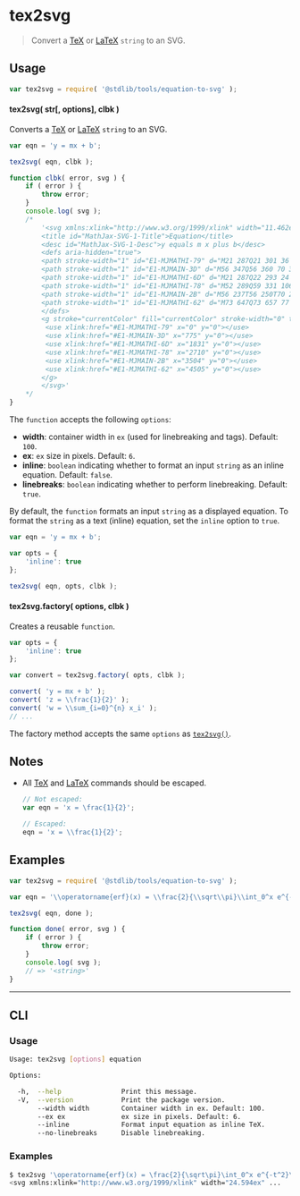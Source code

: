 # tex2svg

> Convert a [TeX][tex] or [LaTeX][latex] `string` to an SVG.


<!-- Section to include introductory text. Make sure to keep an empty line after the intro `section` element and another before the `/section` close. -->

<section class="intro">

</section>

<!-- /.intro -->

<!-- Package usage documentation. -->

<section class="usage">

## Usage

``` javascript
var tex2svg = require( '@stdlib/tools/equation-to-svg' );
```

<a name="tex2svg"></a>

#### tex2svg( str\[, options\], clbk )

Converts a [TeX][tex] or [LaTeX][latex] `string` to an SVG.

``` javascript
var eqn = 'y = mx + b';

tex2svg( eqn, clbk );

function clbk( error, svg ) {
    if ( error ) {
        throw error;
    }
    console.log( svg );
    /*
        '<svg xmlns:xlink="http://www.w3.org/1999/xlink" width="11.462ex" height="2.509ex" style="vertical-align: -0.671ex;" viewBox="0 -791.3 4935 1080.4" role="math" focusable="false" xmlns="http://www.w3.org/2000/svg" aria-labelledby="MathJax-SVG-1-Title MathJax-SVG-1-Desc">
        <title id="MathJax-SVG-1-Title">Equation</title>
        <desc id="MathJax-SVG-1-Desc">y equals m x plus b</desc>
        <defs aria-hidden="true">
        <path stroke-width="1" id="E1-MJMATHI-79" d="M21 287Q21 301 36 335T84 406T158 442Q199 442 224 419T250 355Q248 336 247 334Q247 331 231 288T198 191T182 105Q182 62 196 45T238 27Q261 27 281 38T312 61T339 94Q339 95 344 114T358 173T377 247Q415 397 419 404Q432 431 462 431Q475 431 483 424T494 412T496 403Q496 390 447 193T391 -23Q363 -106 294 -155T156 -205Q111 -205 77 -183T43 -117Q43 -95 50 -80T69 -58T89 -48T106 -45Q150 -45 150 -87Q150 -107 138 -122T115 -142T102 -147L99 -148Q101 -153 118 -160T152 -167H160Q177 -167 186 -165Q219 -156 247 -127T290 -65T313 -9T321 21L315 17Q309 13 296 6T270 -6Q250 -11 231 -11Q185 -11 150 11T104 82Q103 89 103 113Q103 170 138 262T173 379Q173 380 173 381Q173 390 173 393T169 400T158 404H154Q131 404 112 385T82 344T65 302T57 280Q55 278 41 278H27Q21 284 21 287Z"></path>
        <path stroke-width="1" id="E1-MJMAIN-3D" d="M56 347Q56 360 70 367H707Q722 359 722 347Q722 336 708 328L390 327H72Q56 332 56 347ZM56 153Q56 168 72 173H708Q722 163 722 153Q722 140 707 133H70Q56 140 56 153Z"></path>
        <path stroke-width="1" id="E1-MJMATHI-6D" d="M21 287Q22 293 24 303T36 341T56 388T88 425T132 442T175 435T205 417T221 395T229 376L231 369Q231 367 232 367L243 378Q303 442 384 442Q401 442 415 440T441 433T460 423T475 411T485 398T493 385T497 373T500 364T502 357L510 367Q573 442 659 442Q713 442 746 415T780 336Q780 285 742 178T704 50Q705 36 709 31T724 26Q752 26 776 56T815 138Q818 149 821 151T837 153Q857 153 857 145Q857 144 853 130Q845 101 831 73T785 17T716 -10Q669 -10 648 17T627 73Q627 92 663 193T700 345Q700 404 656 404H651Q565 404 506 303L499 291L466 157Q433 26 428 16Q415 -11 385 -11Q372 -11 364 -4T353 8T350 18Q350 29 384 161L420 307Q423 322 423 345Q423 404 379 404H374Q288 404 229 303L222 291L189 157Q156 26 151 16Q138 -11 108 -11Q95 -11 87 -5T76 7T74 17Q74 30 112 181Q151 335 151 342Q154 357 154 369Q154 405 129 405Q107 405 92 377T69 316T57 280Q55 278 41 278H27Q21 284 21 287Z"></path>
        <path stroke-width="1" id="E1-MJMATHI-78" d="M52 289Q59 331 106 386T222 442Q257 442 286 424T329 379Q371 442 430 442Q467 442 494 420T522 361Q522 332 508 314T481 292T458 288Q439 288 427 299T415 328Q415 374 465 391Q454 404 425 404Q412 404 406 402Q368 386 350 336Q290 115 290 78Q290 50 306 38T341 26Q378 26 414 59T463 140Q466 150 469 151T485 153H489Q504 153 504 145Q504 144 502 134Q486 77 440 33T333 -11Q263 -11 227 52Q186 -10 133 -10H127Q78 -10 57 16T35 71Q35 103 54 123T99 143Q142 143 142 101Q142 81 130 66T107 46T94 41L91 40Q91 39 97 36T113 29T132 26Q168 26 194 71Q203 87 217 139T245 247T261 313Q266 340 266 352Q266 380 251 392T217 404Q177 404 142 372T93 290Q91 281 88 280T72 278H58Q52 284 52 289Z"></path>
        <path stroke-width="1" id="E1-MJMAIN-2B" d="M56 237T56 250T70 270H369V420L370 570Q380 583 389 583Q402 583 409 568V270H707Q722 262 722 250T707 230H409V-68Q401 -82 391 -82H389H387Q375 -82 369 -68V230H70Q56 237 56 250Z"></path>
        <path stroke-width="1" id="E1-MJMATHI-62" d="M73 647Q73 657 77 670T89 683Q90 683 161 688T234 694Q246 694 246 685T212 542Q204 508 195 472T180 418L176 399Q176 396 182 402Q231 442 283 442Q345 442 383 396T422 280Q422 169 343 79T173 -11Q123 -11 82 27T40 150V159Q40 180 48 217T97 414Q147 611 147 623T109 637Q104 637 101 637H96Q86 637 83 637T76 640T73 647ZM336 325V331Q336 405 275 405Q258 405 240 397T207 376T181 352T163 330L157 322L136 236Q114 150 114 114Q114 66 138 42Q154 26 178 26Q211 26 245 58Q270 81 285 114T318 219Q336 291 336 325Z"></path>
        </defs>
        <g stroke="currentColor" fill="currentColor" stroke-width="0" transform="matrix(1 0 0 -1 0 0)" aria-hidden="true">
         <use xlink:href="#E1-MJMATHI-79" x="0" y="0"></use>
         <use xlink:href="#E1-MJMAIN-3D" x="775" y="0"></use>
         <use xlink:href="#E1-MJMATHI-6D" x="1831" y="0"></use>
         <use xlink:href="#E1-MJMATHI-78" x="2710" y="0"></use>
         <use xlink:href="#E1-MJMAIN-2B" x="3504" y="0"></use>
         <use xlink:href="#E1-MJMATHI-62" x="4505" y="0"></use>
        </g>
        </svg>'
    */
}
```

The `function` accepts the following `options`:

* __width__: container width in `ex` (used for linebreaking and tags). Default: `100`.
* __ex__: `ex` size in pixels. Default: `6`.
* __inline__: `boolean` indicating whether to format an input `string` as an inline equation. Default: `false`.
* __linebreaks__: `boolean` indicating whether to perform linebreaking. Default: `true`.

By default, the `function` formats an input `string` as a displayed equation. To format the `string` as a text (inline) equation, set the `inline` option to `true`.

``` javascript
var eqn = 'y = mx + b';

var opts = {
    'inline': true
};

tex2svg( eqn, opts, clbk );
```


#### tex2svg.factory( options, clbk )

Creates a reusable `function`.

``` javascript
var opts = {
    'inline': true
};

var convert = tex2svg.factory( opts, clbk );

convert( 'y = mx + b' );
convert( 'z = \\frac{1}{2}' );
convert( 'w = \\sum_{i=0}^{n} x_i' );
// ...
```

The factory method accepts the same `options` as [`tex2svg()`](#tex2svg).

</section>

<!-- /.usage -->

<!-- Package usage notes. Make sure to keep an empty line after the `section` element and another before the `/section` close. -->

<section class="notes">

## Notes

* All [TeX][tex] and [LaTeX][latex] commands should be escaped.
 
  ``` javascript
  // Not escaped:
  var eqn = 'x = \frac{1}{2}';

  // Escaped:
  eqn = 'x = \\frac{1}{2}';
  ```

</section>

<!-- /.notes -->

<!-- Package usage examples. -->

<section class="examples">

## Examples

``` javascript
var tex2svg = require( '@stdlib/tools/equation-to-svg' );

var eqn = '\\operatorname{erf}(x) = \\frac{2}{\\sqrt\\pi}\\int_0^x e^{-t^2}\\,\\mathrm dt.';

tex2svg( eqn, done );

function done( error, svg ) {
    if ( error ) {
        throw error;
    }
    console.log( svg );
    // => '<string>'
}
```

</section>

<!-- /.examples -->


---

<section class="cli">

## CLI

<!-- CLI usage documentation. -->

<section class="usage">

### Usage

``` bash
Usage: tex2svg [options] equation

Options:

  -h,  --help               Print this message.
  -V,  --version            Print the package version.
       --width width        Container width in ex. Default: 100.
       --ex ex              ex size in pixels. Default: 6.
       --inline             Format input equation as inline TeX.
       --no-linebreaks      Disable linebreaking.
```

</section>

<!-- /.usage -->

<!-- CLI usage notes. Make sure to keep an empty line after the `section` element and another before the `/section` close. -->

<section class="notes">

</section>

<!-- /.notes -->

<!-- CLI usage examples. -->

<section class="examples">

### Examples

``` bash
$ tex2svg '\operatorname{erf}(x) = \frac{2}{\sqrt\pi}\int_0^x e^{-t^2}\,\mathrm dt.'
<svg xmlns:xlink="http://www.w3.org/1999/xlink" width="24.594ex" ...
```

</section>

<!-- /.examples -->

</section>

<!-- /.cli -->

<!-- Section to include cited references. If references are included, add a horizontal rule *before* the section. Make sure to keep an empty line after the `section` element and another before the `/section` close. -->

<section class="references">

</section>

<!-- /.references -->

<!-- Section for all links. Make sure to keep an empty line after the `section` element and another before the `/section` close. -->

<section class="links">

[tex]: https://en.wikipedia.org/wiki/TeX
[latex]: https://en.wikipedia.org/wiki/LaTeX

</section>

<!-- /.links -->

